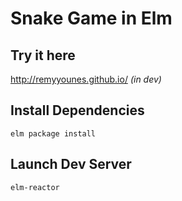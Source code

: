 Snake Game in Elm
===

Try it here  
---
http://remyyounes.github.io/ *(in dev)*

Install Dependencies
---
```
elm package install
```

Launch Dev Server
---
```
elm-reactor
```
